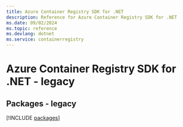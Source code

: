 ```yaml
---
title: Azure Container Registry SDK for .NET
description: Reference for Azure Container Registry SDK for .NET
ms.date: 09/02/2024
ms.topic: reference
ms.devlang: dotnet
ms.service: containerregistry
---
```

# Azure Container Registry SDK for .NET - legacy
## Packages - legacy
[!INCLUDE [packages](container-registry-index.md)]